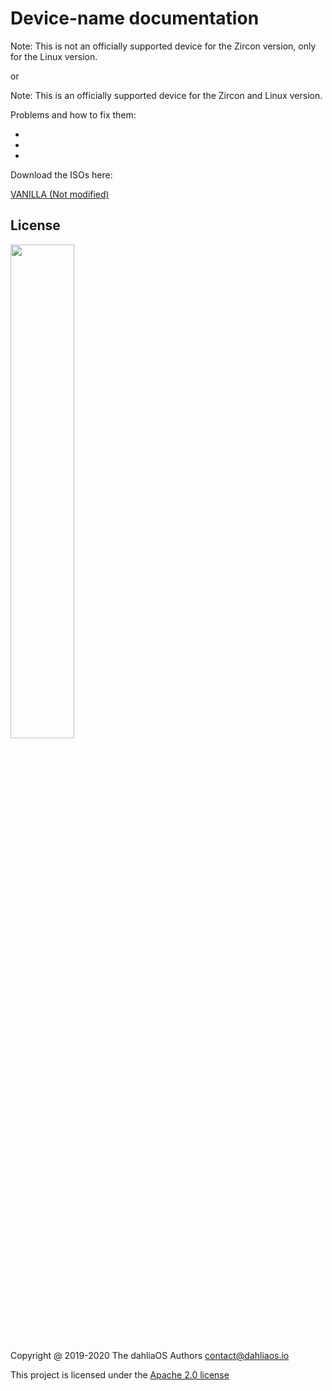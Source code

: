 # Device-name documentation

Note: This is not an officially supported device for the Zircon version, only for the Linux version.

or

Note: This is an officially supported device for the Zircon and Linux version.

Problems and how to fix them:

-
-
-

Download the ISOs here:

[VANILLA (Not modified)](https://github.com/dahlia-os/releases/releases)

## License

<p align="left">
  <img width="45%" src="https://github.com/dahlia-os/brand/blob/master/Logo%20SVGs/dahliaOS%20logo%20with%20text%20(drop%20shadow).svg"
</p>

Copyright @ 2019-2020 The dahliaOS Authors contact@dahliaos.io

This project is licensed under the [Apache 2.0 license](https://github.com/dahlia-os/documentation/blob/master/LICENSE)
